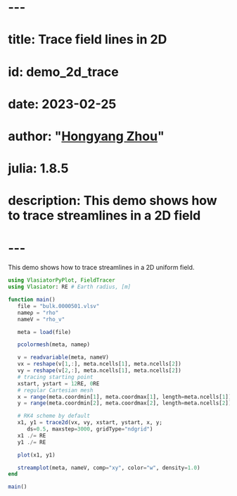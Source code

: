 # ---
# title: Trace field lines in 2D
# id: demo_2d_trace
# date: 2023-02-25
# author: "[Hongyang Zhou](https://github.com/henry2004y)"
# julia: 1.8.5
# description: This demo shows how to trace streamlines in a 2D field
# ---

This demo shows how to trace streamlines in a 2D uniform field.
```julia
using VlasiatorPyPlot, FieldTracer
using Vlasiator: RE # Earth radius, [m]

function main()
   file = "bulk.0000501.vlsv"
   nameρ = "rho"
   nameV = "rho_v"

   meta = load(file)

   pcolormesh(meta, nameρ)

   v = readvariable(meta, nameV)
   vx = reshape(v[1,:], meta.ncells[1], meta.ncells[2])
   vy = reshape(v[2,:], meta.ncells[1], meta.ncells[2])
   # tracing starting point
   xstart, ystart = 12RE, 0RE
   # regular Cartesian mesh
   x = range(meta.coordmin[1], meta.coordmax[1], length=meta.ncells[1])
   y = range(meta.coordmin[2], meta.coordmax[2], length=meta.ncells[2])

   # RK4 scheme by default
   x1, y1 = trace2d(vx, vy, xstart, ystart, x, y;
      ds=0.5, maxstep=3000, gridType="ndgrid")
   x1 ./= RE
   y1 ./= RE

   plot(x1, y1)

   streamplot(meta, nameV, comp="xy", color="w", density=1.0)
end

main()
```